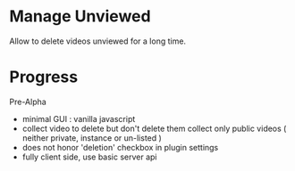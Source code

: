 # Manage Unviewed

Allow to delete videos unviewed for a long time.

# Progress

Pre-Alpha

- minimal GUI : vanilla javascript
- collect video to delete but don't delete them
  collect only public videos ( neither private, instance or un-listed )
- does not honor 'deletion' checkbox in plugin settings
- fully client side, use basic server api


